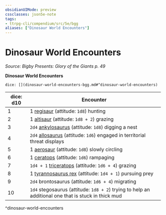 ```yaml
---
obsidianUIMode: preview
cssclasses: json5e-note
tags:
- ttrpg-cli/compendium/src/5e/bgg
aliases: ["Dinosaur World Encounters"]
---
```

# Dinosaur World Encounters
*Source: Bigby Presents: Glory of the Giants p. 49* 

**Dinosaur World Encounters**

`dice: [](dinosaur-world-encounters-bgg.md#^dinosaur-world-encounters)`

| dice: d10 | Encounter |
|-----------|-----------|
| 1 | 1 [regisaur](2-Mechanics/CLI/bestiary/monstrosity/regisaur-bgg.md) (attitude: `1d8`) hunting |
| 2 | 1 [altisaur](2-Mechanics/CLI/bestiary/monstrosity/altisaur-bgg.md) (attitude: `1d8 + 2`) grazing |
| 3 | `2d4` [ankylosaurus](2-Mechanics/CLI/bestiary/beast/ankylosaurus-xmm.md) (attitude: `1d8`) digging a nest |
| 4 | `2d4` [allosaurus](2-Mechanics/CLI/bestiary/beast/allosaurus-xmm.md) (attitude: `1d6`) engaged in territorial threat displays |
| 5 | 1 [aerosaur](2-Mechanics/CLI/bestiary/monstrosity/aerosaur-bgg.md) (attitude: `1d8`) slowly circling |
| 6 | 1 [ceratops](2-Mechanics/CLI/bestiary/monstrosity/ceratops-bgg.md) (attitude: `1d6`) rampaging |
| 7 | `1d4 + 1` [triceratops](2-Mechanics/CLI/bestiary/beast/triceratops-xmm.md) (attitude: `1d6 + 4`) grazing |
| 8 | 1 [tyrannosaurus rex](2-Mechanics/CLI/bestiary/beast/tyrannosaurus-rex-xmm.md) (attitude: `1d4 + 1`) pursuing prey |
| 9 | `2d4` brontosaurus (attitude: `1d6 + 4`) migrating |
| 10 | `1d4` stegosaurus (attitude: `1d8 + 2`) trying to help an additional one that is stuck in thick mud |
^dinosaur-world-encounters